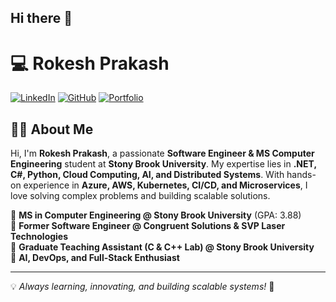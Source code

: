 ## Hi there 👋

<!--
**Rokesh28/Rokesh28** is a ✨ _special_ ✨ repository because its `README.md` (this file) appears on your GitHub profile.

Here are some ideas to get you started:

- 🔭 I’m currently working on ...
- 🌱 I’m currently learning ...
- 👯 I’m looking to collaborate on ...
- 🤔 I’m looking for help with ...
- 💬 Ask me about ...
- 📫 How to reach me: ...
- 😄 Pronouns: ...
- ⚡ Fun fact: ...
-->
# 💻 Rokesh Prakash

[![LinkedIn](https://img.shields.io/badge/LinkedIn-blue?logo=linkedin&style=for-the-badge)](https://linkedin.com/in/rokeshprakash)
[![GitHub](https://img.shields.io/badge/GitHub-black?logo=github&style=for-the-badge)](https://github.com/Rokesh28)
[![Portfolio](https://img.shields.io/badge/Portfolio-green?logo=internetexplorer&style=for-the-badge)](https://rokesh28.github.io/)

## 👨‍💻 About Me

Hi, I'm **Rokesh Prakash**, a passionate **Software Engineer & MS Computer Engineering** student at **Stony Brook University**. My expertise lies in **.NET, C#, Python, Cloud Computing, AI, and Distributed Systems**. With hands-on experience in **Azure, AWS, Kubernetes, CI/CD, and Microservices**, I love solving complex problems and building scalable solutions.  

🔹 **MS in Computer Engineering @ Stony Brook University** (GPA: 3.88)  
🔹 **Former Software Engineer @ Congruent Solutions & SVP Laser Technologies**  
🔹 **Graduate Teaching Assistant (C & C++ Lab) @ Stony Brook University**  
🔹 **AI, DevOps, and Full-Stack Enthusiast**  

---
💡 *Always learning, innovating, and building scalable systems!* 🚀  
